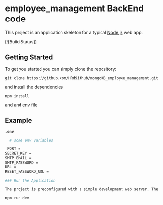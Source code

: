 # employee_management BackEnd code
This project is an application skeleton for a typical [Node.js](https://nodejs.org/) web app.

[![Build Status]]

## Getting Started
To get you started you can simply clone the repository:

```
git clone https://github.com/HRd9ithub/mongoDB_employee_management.git
```
and install the dependencies
```
npm install

```
and and env file 

## Example

**`.env`**

```bash
  # some env variables

 PORT = 
SECRET_KEY = 
SMTP_EMAIL =
SMTP_PASSWORD = 
URL =
RESET_PASSWORD_URL =

### Run the Application

The project is preconfigured with a simple development web server. The simplest way to start this server is:

npm run dev
